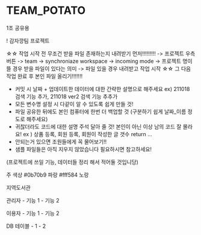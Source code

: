 # TEAM_POTATO
1조 공유용

! 감자깡팀 프로젝트

☆☆ 작업 시작 전 무조건 받을 파일 존재하는지 내려받기 먼저!!!!!!!!!
-> 프로젝트 우측 버튼 -> team -> synchroniaze workspace -> incoming mode
-> 프로젝트 명이 뜰 경우 받을 파일이 있다는 의미
-> 파일 있을 경우 내려받고 작업 시작
☆☆ 그 다음 작업 완료 후 본인 파일 올리기!!!!!!!


* 커밋 시 날짜 + 업데이트한 데이터에 대한 간략한 설명으로 해주세요
ex) 211018 검색 기능 추가, 211018 ver2 검색 기능 추추가
* 모든 변수명 설정 시 다같이 알 수 있도록 쉽게 만들 것!
* 파일 공유한 뒤에도 본인 컴퓨터에 한번 더 백업할 것 (구분하기 쉽게 날짜_이름 정도로 해주세요)
* 귀찮더라도 코드에 대한 설명 주석 달아 줄 것! 본인이 아닌 이상 남의 코드 잘 몰라요!
	 ex ) 상품 등록, 회원 등록, 회원이 작성한 글 갯수 return ...
* 안되는거 있으면 조원들에게 꼭 물어보기!!
* 샘플 파일들은 아직 지우지 않았습니다 필요하시면 참고하세요!
 	
(프로젝트에 쓰일 기능, 데이터들 정리 해서 적어둘 것입니당)
 	
 주 색상
 #0b70b9 파랑
 #fff584 노랑
 	
지역도서관
 
관리자
	- 기능 1
	- 기능 2
 
이용자
	- 기능 1
	- 기능 2

DB 테이블
	- 1
	- 2
	


